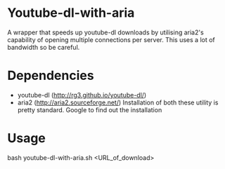 Youtube-dl-with-aria
===============
A wrapper that speeds up youtube-dl downloads by utilising aria2's
capability of opening multiple connections per server. This uses a lot of bandwidth so be careful.


Dependencies
============
 * youtube-dl (http://rg3.github.io/youtube-dl/)
 * aria2 (http://aria2.sourceforge.net/)
Installation of both these utility is pretty standard. Google to find out the installation

Usage
=====
bash youtube-dl-with-aria.sh <URL_of_download>



